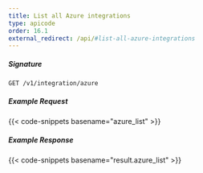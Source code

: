 ```yaml
---
title: List all Azure integrations
type: apicode
order: 16.1
external_redirect: /api/#list-all-azure-integrations
---
```


##### Signature
`GET /v1/integration/azure`

##### Example Request
{{< code-snippets basename="azure_list" >}}

##### Example Response
{{< code-snippets basename="result.azure_list" >}}
